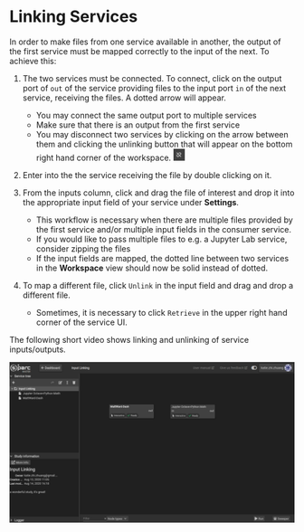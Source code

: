 # Linking Services
In order to make files from one service available in another, the output of the first service must be mapped correctly to the input of the next. To achieve this:

1. The two services must be connected. To connect, click on the output port of ```out``` of the service providing files to the input port ```in``` of the next service, receiving the files. A dotted arrow will appear. 
    * You may connect the same output port to multiple services
    * Make sure that there is an output from the first service
    * You may disconnect two services by clicking on the arrow between them and clicking the unlinking button that will appear on the bottom right hand corner of the workspace.  <img src="../_media/unlink.png" width="20">

2. Enter into the the service receiving the file by double clicking on it.
3. From the inputs column, click and drag the file of interest and drop it into the appropriate input field of your service under **Settings**. 
    * This workflow is necessary when there are multiple files provided by the first service and/or multiple input fields in the consumer service.
    * If you would like to pass multiple files to e.g. a Jupyter Lab service, consider zipping the files
    * If the input fields are mapped, the dotted line between two services in the **Workspace** view should now be solid instead of dotted.
4. To map a different file, click ```Unlink``` in the input field and drag and drop a different file. 
    * Sometimes, it is necessary to click ```Retrieve``` in the upper right hand corner of the service UI.

The following short video shows linking and unlinking of service inputs/outputs.

![link](../_media/linking.gif)
